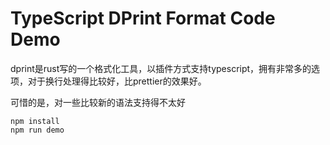 TypeScript DPrint Format Code Demo
===========================

dprint是rust写的一个格式化工具，以插件方式支持typescript，拥有非常多的选项，对于换行处理得比较好，比prettier的效果好。

可惜的是，对一些比较新的语法支持得不太好

```
npm install
npm run demo
```
